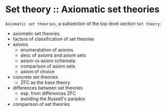 # Set theory :: Axiomatic set theories

`Axiomatic set theories`, a subsection of the top-level section `Set theory`:
- axiomatic set theories
- factors of classification of set theories
- axioms
  - enumeratation of axioms
  - desc of axioms and axiom sets
  - axiom vs axiom schemata
  - comparison of axiom sets
  - axiom of choice
- concrete set theories
  - ZFC as the base theory
- differences between set theories
  - esp. from differences ZFC
  - avoiding the Russell's paradox
- comparison of set theories
